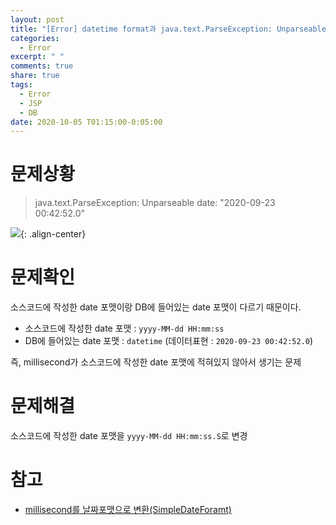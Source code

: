 ```yaml
---
layout: post
title: "[Error] datetime format과 java.text.ParseException: Unparseable date"
categories:
  - Error
excerpt: " "
comments: true
share: true
tags:
  - Error
  - JSP
  - DB
date: 2020-10-05 T01:15:00-0:05:00
---
```


# 문제상황

> java.text.ParseException: Unparseable date: "2020-09-23 00:42:52.0"

![](https://kimmy100b.github.io/assets/images/error/jsp/02-1.png){: .align-center}

# 문제확인

소스코드에 작성한 date 포맷이랑 DB에 들어있는 date 포맷이 다르기 때문이다.<br>

- 소스코드에 작성한 date 포맷 : `yyyy-MM-dd HH:mm:ss`
- DB에 들어있는 date 포맷 : `datetime` (데이터표현 : `2020-09-23 00:42:52.0`)

즉, millisecond가 소스코드에 작성한 date 포맷에 적혀있지 않아서 생기는 문제

# 문제해결

소스코드에 작성한 date 포맷을 `yyyy-MM-dd HH:mm:ss.S`로 변경

# 참고

- [millisecond를 날짜포맷으로 변환(SimpleDateForamt)](https://ggagun.tistory.com/entry/millisecond%EB%A5%BC-%EB%82%A0%EC%A7%9C%ED%8F%AC%EB%A7%B7%EC%9C%BC%EB%A1%9C-%EB%B3%80%ED%99%98SimpleDateForamt)
